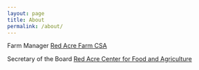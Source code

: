 ```yaml
---
layout: page
title: About
permalink: /about/
---
```


Farm Manager
[Red Acre Farm CSA](https://redacrefarmcsa.org)

Secretary of the Board
[Red Acre Center for Food and Agriculture](https://redacrecenter.org/board-of-directors/)
